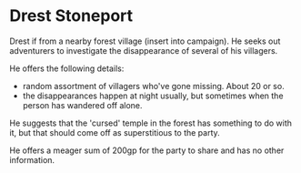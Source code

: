 # Drest Stoneport
Drest if from a nearby forest village (insert into campaign). He seeks out adventurers to
investigate the disappearance of several of his villagers. 

He offers the following details:
- random assortment of villagers who've gone missing. About 20 or so.
- the disappearances happen at night usually, but sometimes when the person has
wandered off alone.

He suggests that the 'cursed' temple in the forest has something to do with it, but that
should come off as superstitious to the party. 

He offers a meager sum of 200gp for the party to share and has no other information.
